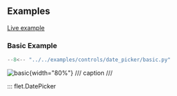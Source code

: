 ## Examples

[Live example](https://flet-controls-gallery.fly.dev/dialogs/datepicker)

### Basic Example

```python
--8<-- "../../examples/controls/date_picker/basic.py"
```

![basic](../../examples/controls/date_picker/media/basic.png){width="80%"}
/// caption
///

::: flet.DatePicker
